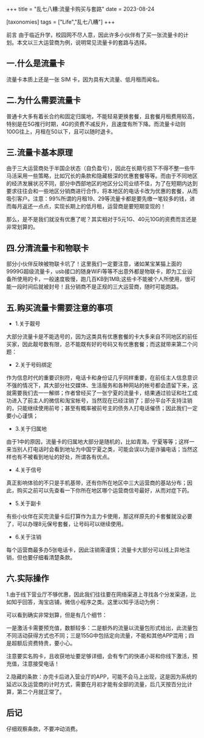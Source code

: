+++
title = "乱七八糟:流量卡购买与套路"
date = 2023-08-24

[taxonomies]
tags = ["Life","乱七八糟"]
+++



前言 由于临近升学，校园网不尽人意，因此许多小伙伴有了买一张流量卡的计划。本文以三大运营商为例，说明常见流量卡的套路与选择。
<!-- more -->
## 一.什么是流量卡

流量卡本质上还是一张 SIM 卡，因为具有大流量、低月租而闻名。

## 二.为什么需要流量卡

普通卡大多有着长合约和固定归属地，不能轻易更换套餐，且套餐月租费用较高，特别是在5G推行时期，4G的资费不减反升，且速度有所下降。而流量卡动则100G往上，月租在50以下，且可以随时退卡。

## 三.流量卡基本原理

由于三大运营商处于半国企状态（自负盈亏），因此在长期亏损下不得不整一些牛马活采用一些策略，比如冗长的条款和隐藏极深的优惠套餐等等。而由于不同地区的经济发展状况不同，部分中西部地区的地区分公司业绩不佳，为了在短期内达到要求往往会和一些地区分销商进行合作，将本地区的电话卡改为优惠的套餐，从而吸引客户。注意：99%所谓的月租19、29等流量卡都是要先缴一笔较多的钱，进而每月返还一点点，实现长期上的低月租，运营商是要短期变现的！

那么，是不是我们就没有优惠了呢？其实相对于5元1G、40元10G的资费而言还是非常划算的。

## 四.分清流量卡和物联卡

部分小伙伴反映被物联卡坑了！这里我们一定要注意，诸如某宝某猫上面的9999G超级流量卡，usb接口的随身WiFi等等不出意外都是物联卡，即为工业设备所使用的卡，一般速度极慢，跑几百KB到1MB;这些卡不能被个人所使用，很可能一段时间后就被封号！且分销商不是正规的三大运营商，随时可能跑路。

## 五.购买流量卡需要注意的事项

- 1.关于靓号

大部分流量卡是不能选号的，因为这类具有优惠套餐的卡大多来自不同地区的前任买家，因此靓号数有限，总不能既有好的号码又有优惠套餐；而这就带来第二个问题：

- 2.关于号码绑定

作为信息时代的重要识别符，电话卡和身份证几乎同样重要，在前任主人信息意识不强的情况下，其大部分社交媒体、生活服务和各种网站的帐号都会遗留下来，这就需要我们去一一解绑；作者曾经买了一张宁夏的流量卡，结果通过验证和社工成功进入了前主人的微信和淘宝帐号，当然现在已经注销了；部分平台不支持注销的，只能继续使用前号；甚至有概率被前号主的债务人打电话催债；因此我们一定要小心谨慎；

- 3.关于归属地

由于1中的原因，流量卡的归属地大部分是随机的，比如青海，宁夏等等；这样一来当别人打电话时会看到地址为中国宁夏之类，可能会误以为是诈骗电话；当然这样也有不被看到地址的好处，所谓各有优点。

- 4.关于信号

真正影响体验的不只是手机基带，还有你所在地区中三大运营商的基站分布；因此，购买之前可以先查看一下你所在地区哪个运营商信号最好，从而对症下药。

- 5.关于副卡

有些小伙伴在买完流量卡后打算作为主力卡使用，那这样原先的卡套餐就没必要了，可以办理8元保号套餐，让号码可以继续使用。
- 6.关于注销

每个运营商最多办5张电话卡，因此注销需谨慎；流量卡大部分可以线上异地注销，但也要仔细看清楚条款。

## 六.实际操作

1.由于线下营业厅不够优惠，因此我们往往要在网络渠道上寻找各个分发渠道，比如知乎回答，淘宝店铺，微信小程序之类。这里以知乎活动为例：

可以看到确实非常划算，但是有几个细节：

一是激活卡需要预充值，数额较多：二是额外的流量以流量包形式给出，此流量包不同活动获得方式也不同；三是155G中包括定向流量，不能和其他APP混用；四是超额后资费特贵，要小心。

注意要实名购卡，且收获地址要足够详细，会有专门的快递小哥和你线下激活，预充值，注意接受电话！

2.隐藏的条款：办完卡后进入营业厅的APP，可能不会马上出现，这是因为系统的延迟以及运营商的计时方式，需要在月初才能有全部的流量，后几天按百分比计算，第二个月就正常了。

## 后记

仔细观察条款，不要冲动消费。